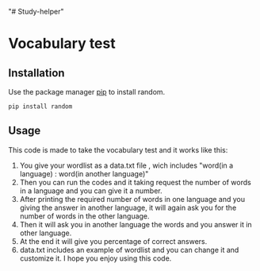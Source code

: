 "# Study-helper" 
# Vocabulary test

## Installation
Use the package manager [pip](https://pip.pypa.io/en/stable) to install random.
```
pip install random
```

## Usage
This code is made to take the vocabulary test and it works like this:
   1. You give your wordlist as a data.txt file , wich includes "word(in a language) : word(in another language)"
   2. Then you can run the codes and it taking request the number of words in a language and you can give it a number.
   3. After printing the required number of words in one language and you giving the answer in another language, it will again ask you for the number of words in the           other language.
   4. Then it will ask you in another language the words and you answer it in other language.
   5. At the end it will give you percentage of correct answers.
   6. data.txt includes an example of wordlist and you can change it and customize it.
I hope you enjoy using this code.
    
